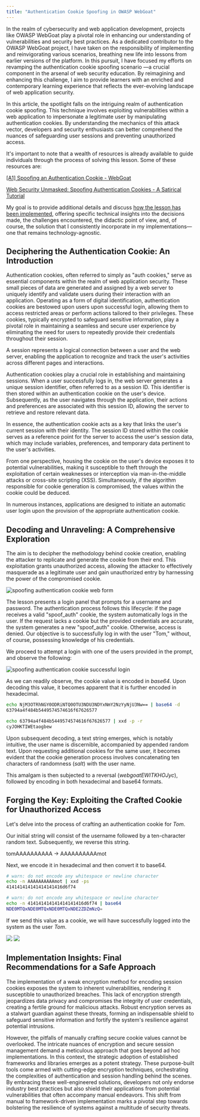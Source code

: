 ```yaml
---
title: "Authentication Cookie Spoofing in OWASP WebGoat"
---
```


In the realm of cybersecurity and web application development, projects like OWASP WebGoat play a pivotal role in enhancing our understanding of vulnerabilities and security best practices. As a dedicated contributor to the OWASP WebGoat project, I have taken on the responsibility of implementing and reinvigorating various scenarios, breathing new life into lessons from earlier versions of the platform. In this pursuit, I have focused my efforts on revamping the authentication cookie spoofing scenario —a crucial component in the arsenal of web security education. By reimagining and enhancing this challenge, I aim to provide learners with an enriched and contemporary learning experience that reflects the ever-evolving landscape of web application security.

In this article, the spotlight falls on the intriguing realm of authentication cookie spoofing. This technique involves exploiting vulnerabilities within a web application to impersonate a legitimate user by manipulating authentication cookies. By understanding the mechanics of this attack vector, developers and security enthusiasts can better comprehend the nuances of safeguarding user sessions and preventing unauthorized access.

It's important to note that a wealth of resources is already available to guide individuals through the process of solving this lesson. Some of these resources are:

[\[A1\] Spoofing an Authentication Cookie - WebGoat](https://www.youtube.com/watch?v=-n4OmhUN3vA)

[Web Security Unmasked: Spoofing Authentication Cookies - A Satirical Tutorial](https://www.youtube.com/watch?v=MiqrCXdNHC0)

My goal is to provide additional details and discuss [how the lesson has been implemented](https://github.com/WebGoat/WebGoat/pull/1048/files), offering specific technical insights into the decisions made, the challenges encountered, the didactic point of view, and, of course, the solution that I consistently incorporate in my implementations— one that remains technology-agnostic.

## Deciphering the Authentication Cookie: An Introduction

Authentication cookies, often referred to simply as "auth cookies," serve as essential components within the realm of web application security. These small pieces of data are generated and assigned by a web server to uniquely identify and validate users during their interaction with an application. Operating as a form of digital identification, authentication cookies are bestowed upon users upon successful login, allowing them to access restricted areas or perform actions tailored to their privileges. These cookies, typically encrypted to safeguard sensitive information, play a pivotal role in maintaining a seamless and secure user experience by eliminating the need for users to repeatedly provide their credentials throughout their session.

A session represents a logical connection between a user and the web server, enabling the application to recognize and track the user's activities across different pages and interactions.

Authentication cookies play a crucial role in establishing and maintaining sessions. When a user successfully logs in, the web server generates a unique session identifier, often referred to as a session ID. This identifier is then stored within an authentication cookie on the user's device. Subsequently, as the user navigates through the application, their actions and preferences are associated with this session ID, allowing the server to retrieve and restore relevant data.

In essence, the authentication cookie acts as a key that links the user's current session with their identity. The session ID stored within the cookie serves as a reference point for the server to access the user's session data, which may include variables, preferences, and temporary data pertinent to the user's activities.

From one perspective, housing the cookie on the user's device exposes it to potential vulnerabilities, making it susceptible to theft through the exploitation of certain weaknesses or interception via man-in-the-middle attacks or cross-site scripting (XSS). Simultaneously, if the algorithm responsible for cookie generation is compromised, the values within the cookie could be deduced.

In numerous instances, applications are designed to initiate an automatic user login upon the provision of the appropriate authentication cookie.

## Decoding and Unraveling: A Comprehensive Exploration

The aim is to decipher the methodology behind cookie creation, enabling the attacker to replicate and generate the cookie from their end. This exploitation grants unauthorized access, allowing the attacker to effectively masquerade as a legitimate user and gain unauthorized entry by harnessing the power of the compromised cookie.

<img src="{{ site.url }}{{ site.baseurl }}/assets/images/wg-spoof-auth-cookie/login-form.png" alt="spoofing authentication cookie web form" />

The lesson presents a login panel that prompts for a username and password. The authentication process follows this lifecycle: if the page receives a valid "spoof_auth" cookie, the system automatically logs in the user. If the request lacks a cookie but the provided credentials are accurate, the system generates a new "spoof_auth" cookie. Otherwise, access is denied. Our objective is to successfully log in with the user "Tom," without, of course, possessing knowledge of his credentials.

We proceed to attempt a login with one of the users provided in the prompt, and observe the following:

<img src="{{ site.url }}{{ site.baseurl }}/assets/images/wg-spoof-auth-cookie/login-ok.png" alt="spoofing authentication cookie successful login" />

As we can readily observe, the cookie value is encoded in *base64*. Upon decoding this value, it becomes apparent that it is further encoded in hexadecimal.

```bash
echo NjM3OTRhNGY0ODRiNTQ0OTU3NDU3NDYxNmY2NzYyNjU3Nw== | base64 -d
63794a4f484b5449574574616f67626577

echo 63794a4f484b5449574574616f67626577 | xxd -p -r
cyJOHKTIWEtaogbew
```

Upon subsequent decoding, a text string emerges, which is notably intuitive, the user name is discernible, accompanied by appended random text. Upon requesting additional cookies for the same user, it becomes evident that the cookie generation process involves concatenating ten characters of randomness (*salt*) with the user name.

This amalgam is then subjected to a reversal (*webgoatEWITKHOJyc*), followed by encoding in both hexadecimal and base64 formats.

## Forging the Key: Exploiting the Crafted Cookie for Unauthorized Access

Let's delve into the process of crafting an authentication cookie for *Tom*.

Our initial string will consist of the username followed by a ten-character random text. Subsequently, we reverse this string.

tomAAAAAAAAAA → AAAAAAAAAAmot

Next, we encode it in hexadecimal and then convert it to base64.

```bash
# warn: do not encode any whitespace or newline character
echo -n AAAAAAAAAAmot | xxd -ps
414141414141414141416d6f74

# warn: do not encode any whitespace or newline character
echo -n 414141414141414141416d6f74 | base64
NDE0MTQxNDE0MTQxNDE0MTQxNDE2ZDZmNzQ=
```

If we send this value as a cookie, we will have successfully logged into the system as the user *Tom*.

<img src="{{ site.url }}{{ site.baseurl }}/assets/images/wg-spoof-auth-cookie/cookies.png" />

<img src="{{ site.url }}{{ site.baseurl }}/assets/images/wg-spoof-auth-cookie/spoof-ok.png" />

## Implementation Insights: Final Recommendations for a Safe Approach

The implementation of a weak encryption method for encoding session cookies exposes the system to inherent vulnerabilities, rendering it susceptible to unauthorized breaches. This lack of encryption strength jeopardizes data privacy and compromises the integrity of user credentials, creating a fertile ground for malicious attacks. Robust encryption serves as a stalwart guardian against these threats, forming an indispensable shield to safeguard sensitive information and fortify the system's resilience against potential intrusions.

However, the pitfalls of manually crafting secure cookie values cannot be overlooked. The intricate nuances of encryption and secure session management demand a meticulous approach that goes beyond ad hoc implementations. In this context, the strategic adoption of established frameworks and libraries emerges as a potent strategy. These purpose-built tools come armed with cutting-edge encryption techniques, orchestrating the complexities of authentication and session handling behind the scenes. By embracing these well-engineered solutions, developers not only endorse industry best practices but also shield their applications from potential vulnerabilities that often accompany manual endeavors. This shift from manual to framework-driven implementation marks a pivotal step towards bolstering the resilience of systems against a multitude of security threats.
